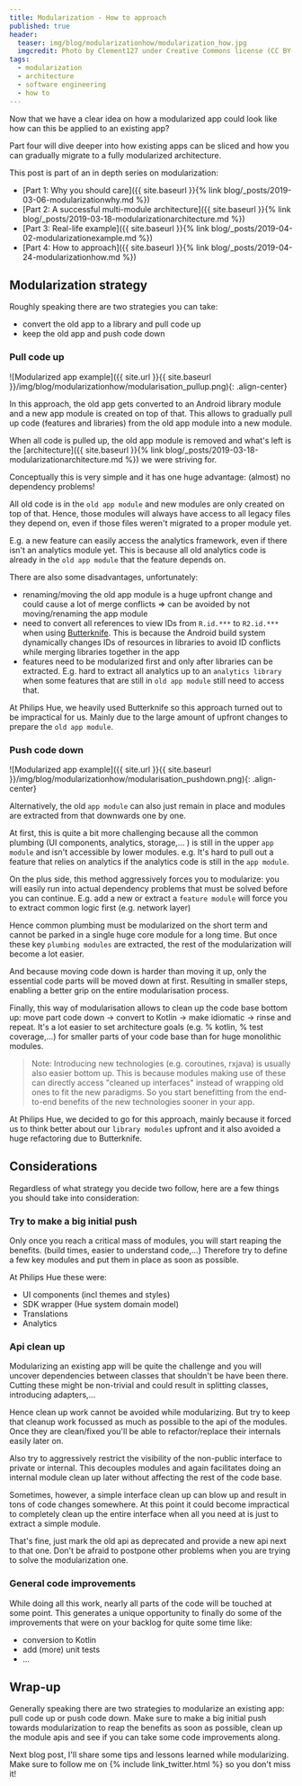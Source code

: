 ```yaml
---
title: Modularization - How to approach
published: true
header:
  teaser: img/blog/modularizationhow/modularization_how.jpg
  imgcredit: Photo by Clement127 under Creative Commons license (CC BY-NC-ND 2.0), https://www.flickr.com/photos/clement127/15004844674, cropped
tags:
  - modularization
  - architecture
  - software engineering
  - how to
---
```

Now that we have a clear idea on how a modularized app could look like how can this be applied to an existing app?

Part four will dive deeper into how existing apps can be sliced and how you can gradually migrate to a fully modularized architecture.

>
This post is part of an in depth series on modularization:
- [Part 1: Why you should care]({{ site.baseurl }}{% link blog/_posts/2019-03-06-modularizationwhy.md %})
- [Part 2: A successful multi-module architecture]({{ site.baseurl }}{% link blog/_posts/2019-03-18-modularizationarchitecture.md %})
- [Part 3: Real-life example]({{ site.baseurl }}{% link blog/_posts/2019-04-02-modularizationexample.md %})
- [Part 4: How to approach]({{ site.baseurl }}{% link blog/_posts/2019-04-24-modularizationhow.md %})

## Modularization strategy
Roughly speaking there are two strategies you can take:

- convert the old app to a library and pull code up
- keep the old app and push code down

### Pull code up
![Modularized app example]({{ site.url }}{{ site.baseurl }}/img/blog/modularizationhow/modularisation_pullup.png){: .align-center}

In this approach, the old app gets converted to an Android library module and a new app module is created on top of that. This allows to gradually pull up code (features and libraries) from the old app module into a new module.

When all code is pulled up, the old app module is removed and what's left is the [architecture]({{ site.baseurl }}{% link blog/_posts/2019-03-18-modularizationarchitecture.md %}) we were striving for.

Conceptually this is very simple and it has one huge advantage: (almost) no dependency problems!

All old code is in the `old app module` and new modules are only created on top of that. Hence, those modules will always have access to all legacy files they depend on, even if those files weren't migrated to a proper module yet.

E.g. a new feature can easily access the analytics framework, even if there isn't an analytics module yet. This is because all old analytics code is already in the `old app module` that the feature depends on.

There are also some disadvantages, unfortunately:

- renaming/moving the old app module is a huge upfront change and could cause a lot of merge conflicts => can be avoided by not moving/renaming the app module
- need to convert all references to view IDs from `R.id.***` to `R2.id.***` when using [Butterknife](https://github.com/JakeWharton/butterknife). This is because the Android build system dynamically changes IDs of resources in libraries to avoid ID conflicts while merging libraries together in the app
- features need to be modularized first and only after libraries can be extracted. E.g. hard to extract all analytics up to an `analytics library` when some features that are still in `old app module` still need to access that.

At Philips Hue, we heavily used Butterknife so this approach turned out to be impractical for us. Mainly due to the large amount of upfront changes to prepare the `old app module`.

### Push code down
![Modularized app example]({{ site.url }}{{ site.baseurl }}/img/blog/modularizationhow/modularisation_pushdown.png){: .align-center}

Alternatively, the old `app module` can also just remain in place and modules are extracted from that downwards one by one.

At first, this is quite a bit more challenging because all the common plumbing (UI components, analytics, storage,... ) is still in the upper `app module` and isn't accessible by lower modules. e.g. It's hard to pull out a feature that relies on analytics if the analytics code is still in the `app module`.

On the plus side, this method aggressively forces you to modularize: you will easily run into actual dependency problems that must be solved before you can continue. E.g. add a new or extract a `feature module` will force you to extract common logic first (e.g. network layer)

Hence common plumbing must be modularized on the short term and cannot be parked in a single huge core module for a long time. But once these key `plumbing modules` are extracted, the rest of the modularization will become a lot easier.

And because moving code down is harder than moving it up, only the essential code parts will be moved down at first. Resulting in smaller steps, enabling a better grip on the entire modularisation process.

Finally, this way of modularisation allows to clean up the code base bottom up: move part code down -> convert to Kotlin -> make idiomatic -> rinse and repeat. It's a lot easier to set architecture goals (e.g. % kotlin, % test coverage,...) for smaller parts of your code base than for huge monolithic modules.

> Note: Introducing new technologies (e.g. coroutines, rxjava) is usually also easier bottom up. This is because modules making use of these can directly access "cleaned up interfaces" instead of wrapping old ones to fit the new paradigms. So you start benefitting from the end-to-end benefits of the new technologies sooner in your app.

At Philips Hue, we decided to go for this approach, mainly because it forced us to think better about our `library modules` upfront and it also avoided a huge refactoring due to Butterknife.

## Considerations
Regardless of what strategy you decide two follow, here are a few things you should take into consideration:

### Try to make a big initial push
Only once you reach a critical mass of modules, you will start reaping the benefits. (build times, easier to understand code,...) Therefore try to define a few key modules and put them in place as soon as possible.

At Philips Hue these were:
- UI components (incl themes and styles)
- SDK wrapper (Hue system domain model)
- Translations
- Analytics

### Api clean up
Modularizing an existing app will be quite the challenge and you will uncover dependencies between classes that shouldn't be have been there. Cutting these might be non-trivial and could result in splitting classes, introducing adapters,...

Hence clean up work cannot be avoided while modularizing. But try to keep that cleanup work focussed as much as possible to the api of the modules. Once they are clean/fixed you'll be able to refactor/replace their internals easily later on.

Also try to aggressively restrict the visibility of the non-public interface to private or internal. This decouples modules and again facilitates doing an internal module clean up later without affecting the rest of the code base.

Sometimes, however, a simple interface clean up can blow up and result in tons of code changes somewhere. At this point it could become impractical to completely clean up the entire interface when all you need at is just to extract a simple module.

That's fine, just mark the old api as deprecated and provide a new api next to that one. Don't be afraid to postpone other problems when you are trying to solve the modularization one.

### General code improvements
While doing all this work, nearly all parts of the code will be touched at some point. This generates a unique opportunity to finally do some of the improvements that were on your backlog for quite some time like:

- conversion to Kotlin
- add (more) unit tests
- ...

## Wrap-up
Generally speaking there are two strategies to modularize an existing app: pull code up or push code down. Make sure to make a big initial push towards modularization to reap the benefits as soon as possible, clean up the module apis and see if you can take some code improvements along.

Next blog post, I'll share some tips and lessons learned while modularizing. Make sure to follow me on {% include link_twitter.html %} so you don't miss it!
